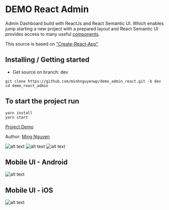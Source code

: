 # DEMO React Admin
Admin Dashboard build with ReactJs and React Semantic UI. Which enables jump starting a new
project with a prepared layout and React Semantic UI provides access to many useful [components](https://react.semantic-ui.com/).

This source is based on ["Create-React-App"](https://github.com/facebook/create-react-app)

## Installing / Getting started
- Get source on branch: dev 
```shell
git clone https://github.com/minhnguyenwp/demo_admin_react.git -b dev
cd demo_react_admin
```
## To start the project run
```
yarn install
yarn start
```

[Project Demo](http://wizardev.info/minhnguyenwp/) 

Author: [Ming Nguyen](https://github.com/minhnguyenwp)

![alt text](http://wizardev.info/minhnguyenwp/images/dashb_1.png)
![alt text](http://wizardev.info/minhnguyenwp/images/dashb_2.png)
![alt text](http://wizardev.info/minhnguyenwp/images/dashb_3.png)

## Mobile UI - Android
![alt text](http://wizardev.info/minhnguyenwp/images/android.png)

## Mobile UI - iOS
![alt text](http://wizardev.info/minhnguyenwp/images/ios.png)
